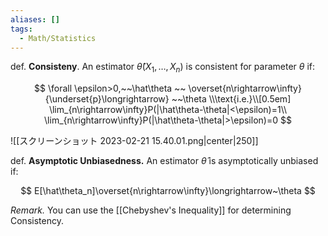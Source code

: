 ```yaml
---
aliases: []
tags:
  - Math/Statistics
---
```


def. **Consisteny**. An estimator $\hat\theta(X_1,…,X_n)$ is consistent for parameter $\theta$ if:

$$
\forall \epsilon>0,~~\hat\theta
~~
\overset{n\rightarrow\infty}{\underset{p}\longrightarrow}
~~\theta
\\\text{i.e.}\\[0.5em]
\lim_{n\rightarrow\infty}P(|\hat\theta-\theta|<\epsilon)=1\\
\lim_{n\rightarrow\infty}P(|\hat\theta-\theta|>\epsilon)=0
$$

![[スクリーンショット 2023-02-21 15.40.01.png|center|250]]

def. **Asymptotic Unbiasedness.** An estimator $\hat\theta$ is asymptotically unbiased if:

$$
E[\hat\theta_n]\overset{n\rightarrow\infty}\longrightarrow~\theta
$$

_Remark._ You can use the [[Chebyshev's Inequality]] for determining Consistency.
